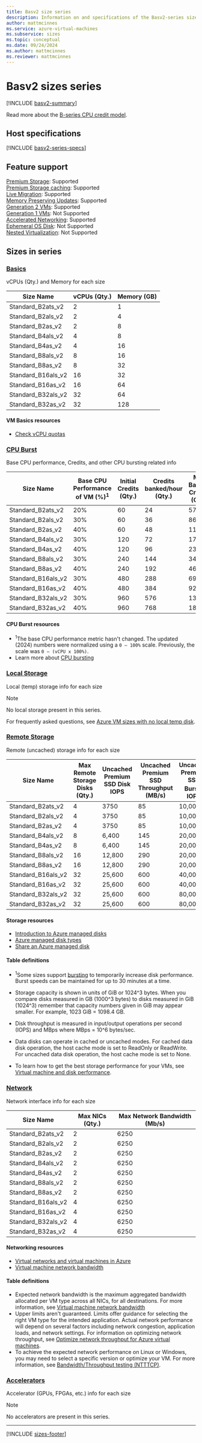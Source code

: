 ```yaml
---
title: Basv2 size series
description: Information on and specifications of the Basv2-series sizes
author: mattmcinnes
ms.service: azure-virtual-machines
ms.subservice: sizes
ms.topic: conceptual
ms.date: 09/24/2024
ms.author: mattmcinnes
ms.reviewer: mattmcinnes
---
```


# Basv2 sizes series

[!INCLUDE [basv2-summary](./includes/basv2-series-summary.md)]

Read more about the [B-series CPU credit model](../../b-series-cpu-credit-model/b-series-cpu-credit-model.md).

## Host specifications
[!INCLUDE [basv2-series-specs](./includes/basv2-series-specs.md)]

## Feature support
[Premium Storage](../../premium-storage-performance.md): Supported <br>[Premium Storage caching](../../premium-storage-performance.md): Supported <br>[Live Migration](../../maintenance-and-updates.md): Supported <br>[Memory Preserving Updates](../../maintenance-and-updates.md): Supported <br>[Generation 2 VMs](../../generation-2.md): Supported <br>[Generation 1 VMs](../../generation-2.md): Not Supported <br>[Accelerated Networking](/azure/virtual-network/create-vm-accelerated-networking-cli): Supported <br>[Ephemeral OS Disk](../../ephemeral-os-disks.md): Not Supported <br>[Nested Virtualization](/virtualization/hyper-v-on-windows/user-guide/nested-virtualization): Not Supported <br>

## Sizes in series

### [Basics](#tab/sizebasic)

vCPUs (Qty.) and Memory for each size

| Size Name | vCPUs (Qty.) | Memory (GB) |
| --- | --- | --- |
| Standard_B2ats_v2 | 2 | 1 |
| Standard_B2als_v2 | 2 | 4 |
| Standard_B2as_v2 | 2 | 8 |
| Standard_B4als_v2 | 4 | 8 |
| Standard_B4as_v2 | 4 | 16 |
| Standard_B8als_v2 | 8 | 16 |
| Standard_B8as_v2 | 8 | 32 |
| Standard_B16als_v2 | 16 | 32 |
| Standard_B16as_v2 | 16 | 64 |
| Standard_B32als_v2 | 32 | 64 |
| Standard_B32as_v2 | 32 | 128 |

#### VM Basics resources
- [Check vCPU quotas](../../../virtual-machines/quotas.md)


### [CPU Burst](#tab/sizeburstdata)

Base CPU performance, Credits, and other CPU bursting related info

| Size Name | Base CPU Performance of VM (%)<sup>1</sup> | Initial Credits (Qty.) | Credits banked/hour (Qty.) | Max Banked Credits (Qty.) |
| --- | --- | --- | --- | --- |
| Standard_B2ats_v2  | 20% | 60  | 24  | 576 |
| Standard_B2als_v2  | 30% | 60  | 36  | 864 |
| Standard_B2as_v2   | 40% | 60  | 48  | 1152 |
| Standard_B4als_v2  | 30% | 120 | 72  | 1728 |
| Standard_B4as_v2   | 40% | 120 | 96  | 2304 |
| Standard_B8als_v2  | 30% | 240 | 144 | 3456 |
| Standard_B8as_v2   | 40% | 240 | 192 | 4608 |
| Standard_B16als_v2 | 30% | 480 | 288 | 6912 |
| Standard_B16as_v2  | 40% | 480 | 384 | 9216 |
| Standard_B32als_v2 | 30% | 960 | 576 | 13824 |
| Standard_B32as_v2  | 40% | 960 | 768 | 18432 |

#### CPU Burst resources
- <sup>1</sup>The base CPU performance metric hasn't changed. The updated (2024) numbers were normalized using a `0 – 100%` scale. Previously, the scale was `0 – (vCPU x 100%)`.
- Learn more about [CPU bursting](../../b-series-cpu-credit-model/b-series-cpu-credit-model.md)

### [Local Storage](#tab/sizestoragelocal)

Local (temp) storage info for each size

> [!NOTE]
> No local storage present in this series.
>
> For frequently asked questions, see [Azure VM sizes with no local temp disk](../../azure-vms-no-temp-disk.yml).



### [Remote Storage](#tab/sizestorageremote)

Remote (uncached) storage info for each size

| Size Name | Max Remote Storage Disks (Qty.) | Uncached Premium SSD Disk IOPS | Uncached Premium SSD Throughput (MB/s) | Uncached Premium SSD Burst<sup>1</sup> IOPS | Uncached Premium SSD Burst<sup>1</sup> Throughput (MB/s) |
| --- | --- | --- | --- | --- | --- |
| Standard_B2ats_v2 | 4 | 3750 | 85 | 10,000 | 960 |
| Standard_B2als_v2 | 4 | 3750 | 85 | 10,000 | 960 |
| Standard_B2as_v2 | 4 | 3750 | 85 | 10,000 | 960 |
| Standard_B4als_v2 | 8 | 6,400 | 145 | 20,000 | 960 |
| Standard_B4as_v2 | 8 | 6,400 | 145 | 20,000 | 960 |
| Standard_B8als_v2 | 16 | 12,800 | 290 | 20,000 | 960 |
| Standard_B8as_v2 | 16 | 12,800 | 290 | 20,000 | 960 |
| Standard_B16als_v2 | 32 | 25,600 | 600 | 40,000 | 960 |
| Standard_B16as_v2 | 32 | 25,600 | 600 | 40,000 | 960 |
| Standard_B32als_v2 | 32 | 25,600 | 600 | 80,000 | 960 |
| Standard_B32as_v2 | 32 | 25,600 | 600 | 80,000 | 960 |

#### Storage resources
- [Introduction to Azure managed disks](../../../virtual-machines/managed-disks-overview.md)
- [Azure managed disk types](../../../virtual-machines/disks-types.md)
- [Share an Azure managed disk](../../../virtual-machines/disks-shared.md)

#### Table definitions
- <sup>1</sup>Some sizes support [bursting](../../disk-bursting.md) to temporarily increase disk performance. Burst speeds can be maintained for up to 30 minutes at a time.

- Storage capacity is shown in units of GiB or 1024^3 bytes. When you compare disks measured in GB (1000^3 bytes) to disks measured in GiB (1024^3) remember that capacity numbers given in GiB may appear smaller. For example, 1023 GiB = 1098.4 GB.
- Disk throughput is measured in input/output operations per second (IOPS) and MBps where MBps = 10^6 bytes/sec.
- Data disks can operate in cached or uncached modes. For cached data disk operation, the host cache mode is set to ReadOnly or ReadWrite. For uncached data disk operation, the host cache mode is set to None.
- To learn how to get the best storage performance for your VMs, see [Virtual machine and disk performance](../../../virtual-machines/disks-performance.md).


### [Network](#tab/sizenetwork)

Network interface info for each size

| Size Name | Max NICs (Qty.) | Max Network Bandwidth (Mb/s) |
| --- | --- | --- |
| Standard_B2ats_v2 | 2 | 6250 |
| Standard_B2als_v2 | 2 | 6250 |
| Standard_B2as_v2 | 2 | 6250 |
| Standard_B4als_v2 | 2 | 6250 |
| Standard_B4as_v2 | 2 | 6250 |
| Standard_B8als_v2 | 2 | 6250 |
| Standard_B8as_v2 | 2 | 6250 |
| Standard_B16als_v2 | 4 | 6250 |
| Standard_B16as_v2 | 4 | 6250 |
| Standard_B32als_v2 | 4 | 6250 |
| Standard_B32as_v2 | 4 | 6250 |

#### Networking resources
- [Virtual networks and virtual machines in Azure](/azure/virtual-network/network-overview)
- [Virtual machine network bandwidth](/azure/virtual-network/virtual-machine-network-throughput)

#### Table definitions
- Expected network bandwidth is the maximum aggregated bandwidth allocated per VM type across all NICs, for all destinations. For more information, see [Virtual machine network bandwidth](/azure/virtual-network/virtual-machine-network-throughput)
- Upper limits aren't guaranteed. Limits offer guidance for selecting the right VM type for the intended application. Actual network performance will depend on several factors including network congestion, application loads, and network settings. For information on optimizing network throughput, see [Optimize network throughput for Azure virtual machines](/azure/virtual-network/virtual-network-optimize-network-bandwidth). 
-  To achieve the expected network performance on Linux or Windows, you may need to select a specific version or optimize your VM. For more information, see [Bandwidth/Throughput testing (NTTTCP)](/azure/virtual-network/virtual-network-bandwidth-testing).

### [Accelerators](#tab/sizeaccelerators)

Accelerator (GPUs, FPGAs, etc.) info for each size

> [!NOTE]
> No accelerators are present in this series.

---

[!INCLUDE [sizes-footer](../includes/sizes-footer.md)]


